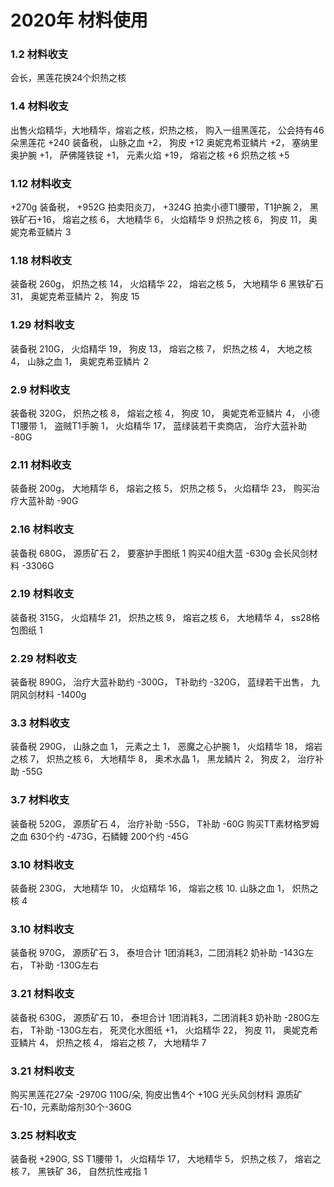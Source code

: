 # 2020年 材料使用
### 1.2 材料收支
会长，黑莲花换24个炽热之核

### 1.4 材料收支
出售火焰精华，大地精华，熔岩之核，炽热之核，
购入一组黑莲花，
公会持有46朵黑莲花
+240 装备税，
山脉之血 +2，
狗皮 +12
奥妮克希亚鳞片 +2，
塞纳里奥护腕 +1，
萨佛隆铁锭 +1，
元素火焰 +19，
熔岩之核 +6
炽热之核 +5

### 1.12 材料收支
+270g 装备税，
+952G 拍卖阳炎刀，
+324G 拍卖小德T1腰带，T1护腕 2，
黑铁矿石+16，
熔岩之核 6，
大地精华 6，
火焰精华 9
炽热之核 6，
狗皮 11，
奥妮克希亚鳞片 3

### 1.18 材料收支
装备税 260g，
炽热之核 14，
火焰精华 22，
熔岩之核 5，
大地精华 6
黑铁矿石 31，
奥妮克希亚鳞片 2，
狗皮 15

### 1.29 材料收支
装备税 210G，
火焰精华 19，
狗皮 13，
熔岩之核 7，
炽热之核 4，
大地之核 4，
山脉之血 1，
奥妮克希亚鳞片 2

### 2.9 材料收支
装备税 320G，
炽热之核 8，
熔岩之核 4，
狗皮 10，
奥妮克希亚鳞片 4，
小德T1腰带 1，
盗贼T1手腕 1，
火焰精华 17，
蓝绿装若干卖商店，
治疗大蓝补助 -80G

### 2.11 材料收支
装备税 200g，
大地精华 6，
熔岩之核 5，
炽热之核 5，
火焰精华 23，
购买治疗大蓝补助 -90G

### 2.16 材料收支
装备税 680G，
源质矿石 2，
要塞护手图纸 1
购买40组大蓝 -630g
会长风剑材料 -3306G

### 2.19 材料收支
装备税 315G，
火焰精华 21，
炽热之核 9，
熔岩之核 6，
大地精华 4，
ss28格包图纸 1

### 2.29 材料收支
装备税 890G，
治疗大蓝补助约 -300G，
T补助约 -320G，
蓝绿若干出售，
九阴风剑材料 -1400g

### 3.3 材料收支
装备税 290G，
山脉之血 1，
元素之土 1，
恶魔之心护腕 1，
火焰精华 18，
熔岩之核 7，
炽热之核 6，
大地精华 8，
奥术水晶 1，
黑龙鳞片 2，
狗皮 2，
治疗补助 -55G

### 3.7 材料收支
装备税 520G，
源质矿石 4，
治疗补助 -55G，
T补助 -60G
购买TT素材格罗姆之血 630个约 -473G，石鳞鳗 200个约 -45G

### 3.10 材料收支
装备税 230G，
大地精华 10，
火焰精华 16，
熔岩之核 10.
山脉之血 1，
炽热之核 4

### 3.10 材料收支
装备税 970G，
源质矿石 3，
泰坦合计 1团消耗3，二团消耗2
奶补助 -143G左右，
T补助 -130G左右

### 3.21 材料收支
装备税 630G，
源质矿石 10，
泰坦合计 1团消耗3，二团消耗3
奶补助 -280G左右，
T补助 -130G左右，
死灵化水图纸 +1，
火焰精华 22，
狗皮 11，
奥妮克希亚鳞片 4，
炽热之核 4，
熔岩之核 7，
大地精华 7

### 3.21 材料收支
购买黑莲花27朵 -2970G 110G/朵,
狗皮出售4个 +10G
光头风剑材料 源质矿石-10，元素助熔剂30个-360G

### 3.25 材料收支
装备税 +290G,
SS T1腰带 1，
火焰精华 17，
大地精华 5，
炽热之核 7，
熔岩之核 7，
黑铁矿 36，
自然抗性戒指 1
